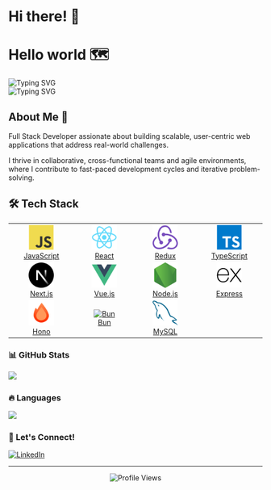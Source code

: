 # Hi there! 👋 

# Hello world 🗺️

<div align="left">
  <picture>
    <source media="(prefers-color-scheme: dark)" srcset="https://readme-typing-svg.herokuapp.com?font=Fira+Code&weight=600&size=24&duration=4000&pause=1000&color=FFFFFF&background=FF000000&center=false&vCenter=true&random=false&width=435&lines=Full+Stack+Developer+%F0%9F%92%BB;Open+to+Work+%F0%9F%92%BC;Let's+collaborate!+%F0%9F%A4%9D;Building+the+future+%F0%9F%8C%9F" />
    <source media="(prefers-color-scheme: light)" srcset="https://readme-typing-svg.herokuapp.com?font=Fira+Code&weight=600&size=24&duration=4000&pause=1000&color=000000&background=FF000000&center=false&vCenter=true&random=false&width=435&lines=Full+Stack+Developer+%F0%9F%92%BB;Open+to+Work+%F0%9F%92%BC;Let's+collaborate!+%F0%9F%A4%9D;Building+the+future+%F0%9F%8C%9F" />
    <img src="https://readme-typing-svg.herokuapp.com?font=Fira+Code&weight=600&size=24&duration=4000&pause=1000&color=2D9596&background=FF000000&center=false&vCenter=true&random=false&width=435&lines=Full+Stack+Developer+%F0%9F%92%BB;Open+to+Work+%F0%9F%92%BC;Let's+collaborate!+%F0%9F%A4%9D;Building+the+future+%F0%9F%8C%9F" alt="Typing SVG" />
  </picture>
</div>

<picture>
    <source media="(prefers-color-scheme: dark)" srcset="https://readme-typing-svg.herokuapp.com?font=JetBrains+Mono&weight=600&size=24&duration=3000&pause=1000&color=FFFFFF&background=FF000000&center=false&vCenter=true&width=435&lines=%3E+git+init+career;%3E+git+add+.%2Fskills%2F*;%3E+git+commit+-m+%27let's+code%27;%3E+git+push+origin+main" />
    <source media="(prefers-color-scheme: light)" srcset="https://readme-typing-svg.herokuapp.com?font=JetBrains+Mono&weight=600&size=24&duration=3000&pause=1000&color=000000&background=FF000000&center=false&vCenter=true&width=435&lines=%3E+git+init+career;%3E+git+add+.%2Fskills%2F*;%3E+git+commit+-m+%27let's+code%27;%3E+git+push+origin+main" />
    <img src="https://readme-typing-svg.herokuapp.com?font=JetBrains+Mono&weight=600&size=24&duration=3000&pause=1000&color=2D9596&background=FF000000&center=false&vCenter=true&width=435&lines=%3E+git+init+career;%3E+git+add+.%2Fskills%2F*;%3E+git+commit+-m+%27let's+code%27;%3E+git+push+origin+main" alt="Typing SVG" />
</picture>

## About Me 🚀

Full Stack Developer assionate about building scalable, user-centric web applications that address real-world challenges. 

I thrive in collaborative, cross-functional teams and agile environments, where I contribute to fast-paced development cycles and iterative problem-solving.

## 🛠️ Tech Stack

<div align="left">

<table>
  <tr>
    <td align="center" width="150">
      <a href="https://developer.mozilla.org/en-US/docs/Web/JavaScript">
        <img src="https://raw.githubusercontent.com/devicons/devicon/master/icons/javascript/javascript-original.svg" width="50" height="50" alt="JavaScript" />
        <br>JavaScript
      </a>
    </td>
    <td align="center" width="150">
      <a href="https://reactjs.org/">
        <img src="https://raw.githubusercontent.com/devicons/devicon/master/icons/react/react-original.svg" width="50" height="50" alt="React" />
        <br>React
      </a>
    </td>
    <td align="center" width="150">
      <a href="https://redux.js.org">
        <img src="https://raw.githubusercontent.com/devicons/devicon/master/icons/redux/redux-original.svg" width="50" height="50" alt="Redux" />
        <br>Redux
      </a>
    </td>
    <td align="center" width="150">
      <a href="https://www.typescriptlang.org/">
        <img src="https://raw.githubusercontent.com/devicons/devicon/master/icons/typescript/typescript-original.svg" width="50" height="50" alt="TypeScript" />
        <br>TypeScript
      </a>
    </td>
  </tr>
  <tr>
    <td align="center" width="150">
      <a href="https://nextjs.org/">
        <img src="https://raw.githubusercontent.com/devicons/devicon/master/icons/nextjs/nextjs-original.svg" width="50" height="50" alt="Next.js" />
        <br>Next.js
      </a>
    </td>
    <td align="center" width="150">
      <a href="https://vuejs.org/">
        <img src="https://raw.githubusercontent.com/devicons/devicon/master/icons/vuejs/vuejs-original.svg" width="50" height="50" alt="Vue.js" />
        <br>Vue.js
      </a>
    </td>
    <td align="center" width="150">
      <a href="https://nodejs.org">
        <img src="https://raw.githubusercontent.com/devicons/devicon/master/icons/nodejs/nodejs-original.svg" width="50" height="50" alt="Node.js" />
        <br>Node.js
      </a>
    </td>
    <td align="center" width="150">
      <a href="https://expressjs.com">
        <img src="https://raw.githubusercontent.com/devicons/devicon/master/icons/express/express-original.svg" width="50" height="50" alt="Express" />
        <br>Express
      </a>
    </td>
  </tr>
  <tr>
    <td align="center" width="150">
      <a href="https://hono.dev">
        <img src="https://raw.githubusercontent.com/honojs/hono/main/docs/images/hono-logo.png" width="50" height="50" alt="Hono" />
        <br>Hono
      </a>
    </td>
    <td align="center" width="150">
      <a href="https://bun.sh">
        <img src="https://user-images.githubusercontent.com/709451/182802334-d9c42afe-f35d-4a7b-86ea-9985f73f20c3.png" width="50" height="50" alt="Bun" />
        <br>Bun
      </a>
    </td>
    <td align="center" width="150">
      <a href="https://www.mysql.com/">
        <img src="https://raw.githubusercontent.com/devicons/devicon/master/icons/mysql/mysql-original.svg" width="50" height="50" alt="MySQL" />
        <br>MySQL
      </a>
    </td>
  </tr>
</table>

</div>

### 📊 GitHub Stats

<!-- Comprehensive Stats Card --

<!-- Contributions by timeframe -->
<p align="left">
  
  <img width="48%" src="https://github-readme-streak-stats.herokuapp.com/?user=marisiromanillos&theme=tokyonight&include_all_commits=true&count_private=true" />
</p>


### 🔥 Languages

<p align="left">
  <img width="48%" src="https://github-readme-stats.vercel.app/api/top-langs/?username=marisiromanillos&layout=compact&theme=tokyonight&count_private=true" />
</p>


### 🤝 Let's Connect!

<div align="left">
  
[![LinkedIn](https://img.shields.io/badge/LinkedIn-0077B5?style=for-the-badge&logo=linkedin&logoColor=white)](https://www.linkedin.com/in/marisi-romanillos/)


</div>

---
<div align="center">
<img src="https://komarev.com/ghpvc/?username=marisiromanillos&color=blueviolet" alt="Profile Views" />
</div>
